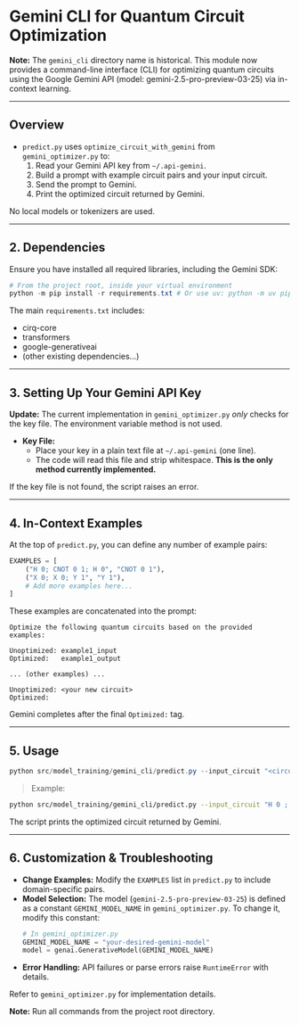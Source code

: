 # Gemini CLI for Quantum Circuit Optimization

**Note:** The `gemini_cli` directory name is historical. This module now provides a command-line interface (CLI) for optimizing quantum circuits using the Google Gemini API (model: gemini-2.5-pro-preview-03-25) via in-context learning.

---

## Overview

- `predict.py` uses `optimize_circuit_with_gemini` from `gemini_optimizer.py` to:
  1. Read your Gemini API key from `~/.api-gemini`.
  2. Build a prompt with example circuit pairs and your input circuit.
  3. Send the prompt to Gemini.
  4. Print the optimized circuit returned by Gemini.

No local models or tokenizers are used.

---

## 2. Dependencies

Ensure you have installed all required libraries, including the Gemini SDK:

```powershell
# From the project root, inside your virtual environment
python -m pip install -r requirements.txt # Or use uv: python -m uv pip install -r requirements.txt
```

The main `requirements.txt` includes:
- cirq-core
- transformers
- google-generativeai
- (other existing dependencies…)

---

## 3. Setting Up Your Gemini API Key

**Update:** The current implementation in `gemini_optimizer.py` *only* checks for the key file. The environment variable method is not used.
- **Key File:**
   - Place your key in a plain text file at `~/.api-gemini` (one line).
   - The code will read this file and strip whitespace. **This is the only method currently implemented.**

If the key file is not found, the script raises an error.

---

## 4. In-Context Examples

At the top of `predict.py`, you can define any number of example pairs:

```python
EXAMPLES = [
    ("H 0; CNOT 0 1; H 0", "CNOT 0 1"),
    ("X 0; X 0; Y 1", "Y 1"),
    # Add more examples here...
]
```

These examples are concatenated into the prompt:

```
Optimize the following quantum circuits based on the provided examples:

Unoptimized: example1_input
Optimized:   example1_output

... (other examples) ...

Unoptimized: <your new circuit>
Optimized:
```

Gemini completes after the final `Optimized:` tag.

---

## 5. Usage

```powershell
python src/model_training/gemini_cli/predict.py --input_circuit "<circuit representation>"
```

> Example:
```bash
python src/model_training/gemini_cli/predict.py --input_circuit "H 0 ; CNOT 0 1 ; H 0"
```

The script prints the optimized circuit returned by Gemini.

---

## 6. Customization & Troubleshooting

- **Change Examples:** Modify the `EXAMPLES` list in `predict.py` to include domain-specific pairs.
- **Model Selection:** The model (`gemini-2.5-pro-preview-03-25`) is defined as a constant `GEMINI_MODEL_NAME` in `gemini_optimizer.py`. To change it, modify this constant:
  ```python
  # In gemini_optimizer.py
  GEMINI_MODEL_NAME = "your-desired-gemini-model"
  model = genai.GenerativeModel(GEMINI_MODEL_NAME)
  ```
- **Error Handling:** API failures or parse errors raise `RuntimeError` with details.

Refer to `gemini_optimizer.py` for implementation details.

**Note:** Run all commands from the project root directory.
